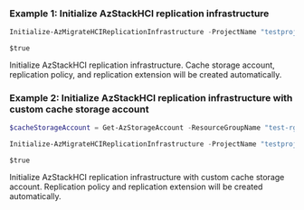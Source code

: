 ### Example 1: Initialize AzStackHCI replication infrastructure
```powershell
Initialize-AzMigrateHCIReplicationInfrastructure -ProjectName "testproj" -ResourceGroupName "test-rg" -SourceApplianceName "testsrcapp" -TargetApplianceName "testtgtapp" -PassThur
```

```output
$true
```

Initialize AzStackHCI replication infrastructure. Cache storage account, replication policy, and replication extension will be created automatically.

### Example 2: Initialize AzStackHCI replication infrastructure with custom cache storage account
```powershell
$cacheStorageAccount = Get-AzStorageAccount -ResourceGroupName "test-rg" -Name "customcachesa"

Initialize-AzMigrateHCIReplicationInfrastructure -ProjectName "testproj" -ResourceGroupName "test-rg" -CacheStorageAccountId $cacheStorageAccount.Id -SourceApplianceName "testsrcapp" -TargetApplianceName "testtgtapp" -PassThur
```

```output
$true
```

Initialize AzStackHCI replication infrastructure with custom cache storage account. Replication policy and replication extension will be created automatically.

